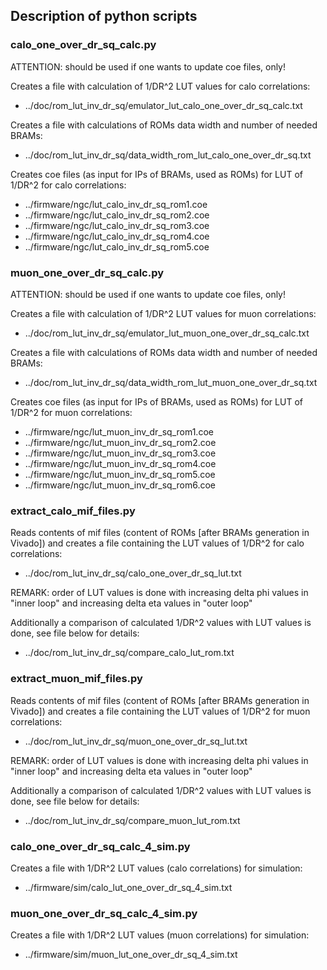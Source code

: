 ## Description of python scripts

### calo_one_over_dr_sq_calc.py

ATTENTION: should be used if one wants to update coe files, only!

Creates a file with calculation of 1/DR^2 LUT values for calo correlations:
- ../doc/rom_lut_inv_dr_sq/emulator_lut_calo_one_over_dr_sq_calc.txt

Creates a file with calculations of ROMs data width and number of needed BRAMs:
- ../doc/rom_lut_inv_dr_sq/data_width_rom_lut_calo_one_over_dr_sq.txt

Creates coe files (as input for IPs of BRAMs, used as ROMs) for LUT of 1/DR^2 for calo correlations:
- ../firmware/ngc/lut_calo_inv_dr_sq_rom1.coe
- ../firmware/ngc/lut_calo_inv_dr_sq_rom2.coe
- ../firmware/ngc/lut_calo_inv_dr_sq_rom3.coe
- ../firmware/ngc/lut_calo_inv_dr_sq_rom4.coe
- ../firmware/ngc/lut_calo_inv_dr_sq_rom5.coe

### muon_one_over_dr_sq_calc.py

ATTENTION: should be used if one wants to update coe files, only!

Creates a file with calculation of 1/DR^2 LUT values for muon correlations:
- ../doc/rom_lut_inv_dr_sq/emulator_lut_muon_one_over_dr_sq_calc.txt

Creates a file with calculations of ROMs data width and number of needed BRAMs:
- ../doc/rom_lut_inv_dr_sq/data_width_rom_lut_muon_one_over_dr_sq.txt

Creates coe files (as input for IPs of BRAMs, used as ROMs) for LUT of 1/DR^2 for muon correlations:
- ../firmware/ngc/lut_muon_inv_dr_sq_rom1.coe
- ../firmware/ngc/lut_muon_inv_dr_sq_rom2.coe
- ../firmware/ngc/lut_muon_inv_dr_sq_rom3.coe
- ../firmware/ngc/lut_muon_inv_dr_sq_rom4.coe
- ../firmware/ngc/lut_muon_inv_dr_sq_rom5.coe
- ../firmware/ngc/lut_muon_inv_dr_sq_rom6.coe

### extract_calo_mif_files.py

Reads contents of mif files (content of ROMs [after BRAMs generation in Vivado]) and creates a file containing
the LUT values of 1/DR^2 for calo correlations:
- ../doc/rom_lut_inv_dr_sq/calo_one_over_dr_sq_lut.txt

REMARK: order of LUT values is done with increasing delta phi values in "inner loop" and increasing delta eta values in "outer loop"

Additionally a comparison of calculated 1/DR^2 values with LUT values is done, see file below for details:
- ../doc/rom_lut_inv_dr_sq/compare_calo_lut_rom.txt

### extract_muon_mif_files.py

Reads contents of mif files (content of ROMs [after BRAMs generation in Vivado]) and creates a file containing
the LUT values of 1/DR^2 for muon correlations:
- ../doc/rom_lut_inv_dr_sq/muon_one_over_dr_sq_lut.txt

REMARK: order of LUT values is done with increasing delta phi values in "inner loop" and increasing delta eta values in "outer loop"

Additionally a comparison of calculated 1/DR^2 values with LUT values is done, see file below for details:
- ../doc/rom_lut_inv_dr_sq/compare_muon_lut_rom.txt

### calo_one_over_dr_sq_calc_4_sim.py

Creates a file with 1/DR^2 LUT values (calo correlations) for simulation:
- ../firmware/sim/calo_lut_one_over_dr_sq_4_sim.txt

### muon_one_over_dr_sq_calc_4_sim.py

Creates a file with 1/DR^2 LUT values (muon correlations) for simulation:
- ../firmware/sim/muon_lut_one_over_dr_sq_4_sim.txt


